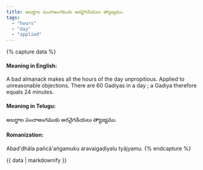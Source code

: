 ```yaml
---
title: అబద్ధాల పంచాఅంగముకు అరవైగడియలు త్యాజ్యము.
tags:
  - "hours"
  - "day"
  - "applied"
---
```


{% capture data %}
#### Meaning in English:
A bad almanack makes all the hours of the day unpropitious.
Applied to unreasonable objections.
There are 60 Gadiyas in a day ; a Gadiya therefore equals 24 minutes.

#### Meaning in Telugu:
అబద్ధాల పంచాఅంగముకు అరవైగడియలు త్యాజ్యము.

#### Romanization:
Abad'dhāla pan̄cā'aṅgamuku aravaigaḍiyalu tyājyamu.
{% endcapture %}

{{ data | markdownify }}

